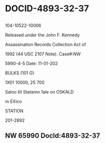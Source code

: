 # DOCID-4893-32-37

##
104-10522-10006

Released under the John F. Kennedy

Assassination Records Collection Act of

1992 (44 USC 2107 Note). Case#:NW

5990-4-5 Date: 11-01-202

BULKS (101 G)

1X01 10000, 25 700

Saloo lill Statamn 1ale on OSKALD

m EXico

STATION

201-2892

NW 65990 Docld:4893-32-37
---

